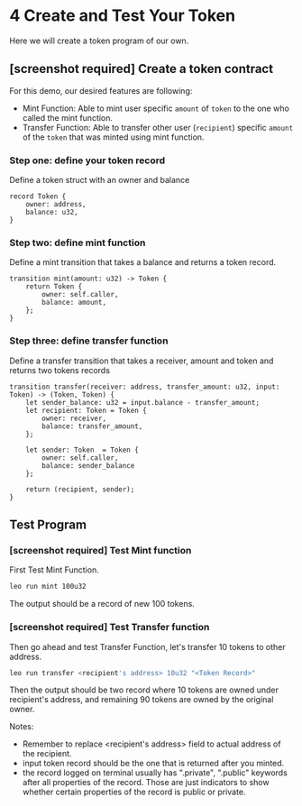 # 4 Create and Test Your Token


Here we will create a token program of our own.

## [screenshot required] Create a token contract

For this demo, our desired features are following:

- Mint Function: Able to mint user specific `amount` of `token` to the one who called the mint function.
- Transfer Function: Able to transfer other user (`recipient`) specific `amount` of the `token` that was minted using mint function.

### Step one: define your token record

Define a token struct with an owner and balance

```leo
record Token {
    owner: address,
    balance: u32,
}
```

### Step two: define mint function
Define a mint transition that takes a balance and returns a token record.

```leo
transition mint(amount: u32) -> Token {
    return Token {
        owner: self.caller,
        balance: amount,
    };
}
```

### Step three: define transfer function
Define a transfer transition that takes a receiver, amount and token and returns two tokens records

```leo
transition transfer(receiver: address, transfer_amount: u32, input: Token) -> (Token, Token) {
    let sender_balance: u32 = input.balance - transfer_amount;
    let recipient: Token = Token {
        owner: receiver,
        balance: transfer_amount,
    };

    let sender: Token  = Token {
        owner: self.caller,
        balance: sender_balance
    };

    return (recipient, sender);
}
```

## Test Program

### [screenshot required] Test Mint function

First Test Mint Function.
```bash
leo run mint 100u32
```

The output should be a record of new 100 tokens.

### [screenshot required] Test Transfer function

Then go ahead and test Transfer Function, let's transfer 10 tokens to other address.
```bash
leo run transfer <recipient's address> 10u32 "<Token Record>"
```

Then the output should be two record where 10 tokens are owned under recipient's address, and remaining 90 tokens are owned by the original owner.

Notes:
- Remember to replace <recipient's address> field to actual address of the recipient.
- input token record should be the one that is returned after you minted. 
- the record logged on terminal usually has ".private", ".public" keywords after all properties of the record. Those are just indicators to show whether certain properties of the record is public or private.
